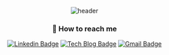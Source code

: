 <div align="center">

![header](https://capsule-render.vercel.app/api?type=wave&color=FFCDC5&fontColor=3CB371&animation=fadeIn&height=300&section=header&text=Hi,%20this%20is%20Suzie%20👋&fontSize=70)

### 👀 How to reach me

[![Linkedin Badge](https://img.shields.io/badge/-LinkedIn-blue?style=flat-square&logo=Linkedin&logoColor=white&link=https://www.linkedin.com/in/suzie-soojin-lee-2b18481ba/)](https://www.linkedin.com/in/suzie-soojin-lee-2b18481ba/) [![Tech Blog Badge](https://img.shields.io/badge/Devlog-11B48A?style=flat-square&link=https://suzie.gitbook.io/su.zip)](https://suzie.gitbook.io/su.zip) [![Gmail Badge](https://img.shields.io/badge/Gmail-d14836?style=flat-square&link=mailto:suzie.soojin.lee@gmail.com)](mailto:suzie.soojin.lee@gmail.com)

</div>
<br/>
<br/>
